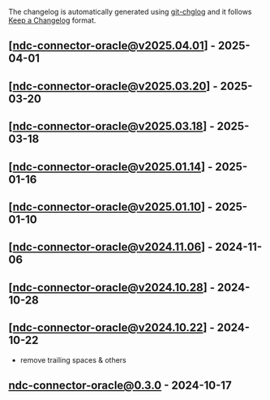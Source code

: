 The changelog is automatically generated using [git-chglog](https://github.com/git-chglog/git-chglog) and it follows [Keep a Changelog](https://keepachangelog.com) format.


<a name="ndc-connector-oracle@v2025.04.01"></a>
## [ndc-connector-oracle@v2025.04.01] - 2025-04-01

<a name="ndc-connector-oracle@v2025.03.20"></a>
## [ndc-connector-oracle@v2025.03.20] - 2025-03-20

<a name="ndc-connector-oracle@v2025.03.18"></a>
## [ndc-connector-oracle@v2025.03.18] - 2025-03-18

<a name="ndc-connector-oracle@v2025.01.14"></a>
## [ndc-connector-oracle@v2025.01.14] - 2025-01-16

<a name="ndc-connector-oracle@v2025.01.10"></a>
## [ndc-connector-oracle@v2025.01.10] - 2025-01-10

<a name="ndc-connector-oracle@v2024.11.06"></a>
## [ndc-connector-oracle@v2024.11.06] - 2024-11-06

<a name="ndc-connector-oracle@v2024.10.28"></a>
## [ndc-connector-oracle@v2024.10.28] - 2024-10-28

<a name="ndc-connector-oracle@v2024.10.22"></a>
## [ndc-connector-oracle@v2024.10.22] - 2024-10-22
- remove trailing spaces & others

<a name="ndc-connector-oracle@0.3.0"></a>
## ndc-connector-oracle@0.3.0 - 2024-10-17
